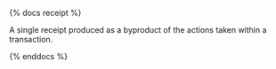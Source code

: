 {% docs receipt %}

A single receipt produced as a byproduct of the actions taken within a transaction.

{% enddocs %}